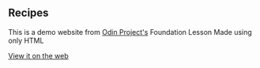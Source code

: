 ## Recipes
This is a demo website from [Odin Project's](https://www.theodinproject.com/lessons/foundations-recipes) Foundation Lesson
Made using only HTML

[View it on the web](https://ephraim69.github.io/odin-recipes/)
